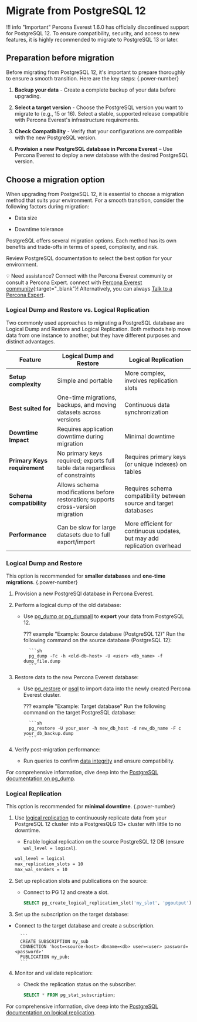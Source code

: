 # Migrate from PostgreSQL 12

!!! info "Important"
    Percona Everest 1.6.0 has officially discontinued support for PostgreSQL 12. To ensure compatibility, security, and access to new features, it is highly recommended to migrate to PostgreSQL 13 or later.

## Preparation before migration

Before migrating from PostgreSQL 12, it's important to prepare thoroughly to ensure a smooth transition. Here are the key steps:
{.power-number}

1. **Backup your data** - Create a complete backup of your data before upgrading.

2. **Select a target version** - Choose the PostgreSQL version you want to migrate to (e.g., 15 or 16). Select a stable, supported release compatible with Percona Everest's infrastructure requirements.

3. **Check Compatibility** - Verify that your configurations are compatible with the new PostgreSQL version.

4. **Provision a new PostgreSQL database in Percona Everest** – Use Percona Everest to deploy a new database with the desired PostgreSQL version.


## Choose a migration option

When upgrading from PostgreSQL 12, it is essential to choose a migration method that suits your environment. For a smooth transition, consider the following factors during migration:

- Data size

- Downtime tolerance

PostgreSQL offers several migration options. Each method has its own benefits and trade-offs in terms of speed, complexity, and risk.

Review PostgreSQL documentation to select the best option for your environment.

💡 Need assistance? Connect with the Percona Everest community or consult a Percona Expert. connect with [Percona Everest community](https://forums.percona.com/t/welcome-to-perconas-community-forum/7){:target="_blank"}! Alternatively, you can always [Talk to a Percona Expert](../get-help.md#percona-experts).

### Logical Dump and Restore vs. Logical Replication

Two commonly used approaches to migrating a PostgreSQL database are Logical Dump and Restore and Logical Replication. Both methods help move data from one instance to another, but they have different purposes and distinct advantages.

| **Feature**              | **Logical Dump and Restore**               | **Logical Replication**               |
|--------------------------|-------------------------------------------|--------------------------------------|
| **Setup complexity**      | Simple and portable                      | More complex, involves replication slots |
| **Best suited for**           | One-time migrations, backups, and moving datasets across versions | Continuous data synchronization |
| **Downtime Impact**      | Requires application downtime during migration | Minimal downtime |
| **Primary Keys requirement** | No primary keys required; exports full table data regardless of constraints | Requires primary keys (or unique indexes) on tables|
| **Schema compatibility**  | Allows schema modifications before restoration; supports cross-version migration | Requires schema compatibility between source and target databases |
| **Performance**          | Can be slow for large datasets due to full export/import | More efficient for continuous updates, but may add replication overhead |

### Logical Dump and Restore

This option is recommended for **smaller databases** and **one-time migrations**.
{.power-number}

1. Provision a new PostgreSQl database in Percona Everest.



2. Perform a logical dump of the old database:

    - Use [pg_dump or pg_dumpall](https://www.postgresql.org/docs/current/app-pgdump.html) to **export** your data from PostgreSQL 12.

        ??? example "Example: Source database (PostgreSQL 12)"
            Run the following command on the source database (PostgreSQL 12):

            ```sh
            pg_dump -Fc -h <old-db-host> -U <user> <db_name> -f dump_file.dump
            ```

3. Restore data to the new Percona Everest database:

    - Use [pg_restore](https://www.postgresql.org/docs/current/app-pgrestore.html) or [psql](https://www.postgresql.org/docs/current/app-psql.html) to import data into the newly created Percona Everest cluster.

        ??? example "Example: Target database"
            Run the following command on the target PostgreSQL database:
        
            ```sh
            pg_restore -U your_user -h new_db_host -d new_db_name -F c your_db_backup.dump
            ```

4. Verify post-migration performance:

    - Run queries to confirm [data integrity](https://www.postgresql.org/docs/current/applevel-consistency.html) and ensure compatibility.

For comprehensive information, dive deep into the [PostgreSQL documentation on pg_dump](https://www.postgresql.org/docs/current/backup-dump.html).

### Logical Replication

This option is recommended for **minimal downtime**.
{.power-number}

1. Use [logical replication](https://www.postgresql.org/docs/current/logical-replication.html) to continuously replicate data from your PostgreSQL 12 cluster into a PostgresQLG 13+ cluster with little to no downtime.

    - Enable logical replication on the source PostgreSQL 12 DB (ensure `wal_level = logical`).

    ```sh
    wal_level = logical
    max_replication_slots = 10
    max_wal_senders = 10
    ```

2. Set up replication slots and publications on the source:

    - Connect to PG 12 and create a slot.

        ```sql
        SELECT pg_create_logical_replication_slot('my_slot', 'pgoutput');
        ```

3. Set up the subscription on the target database:

- Connect to the target database and create a subscription.

        ```
        CREATE SUBSCRIPTION my_sub
        CONNECTION 'host=<source-host> dbname=<db> user=<user> password=<password>'
        PUBLICATION my_pub;
        ```

4. Monitor and validate replication:

    - Check the replication status on the subscriber.

        ```sql
        SELECT * FROM pg_stat_subscription;
        ```


For comprehensive information, dive deep into the [PostgreSQL documentation on logical replication](https://www.postgresql.org/docs/current/logical-replication.html).







